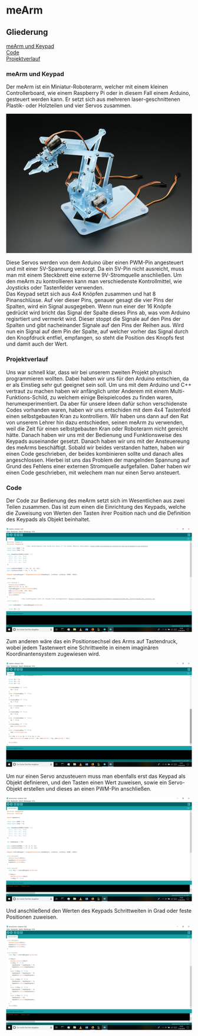 # meArm

## Gliederung
[meArm und Keypad](#einf)<br>
[Code](#code)<br>
[Projektverlauf](#verl)<br>

### meArm und Keypad<a name="einf"></a>
Der meArm ist ein Miniatur-Roboterarm, welcher mit einem kleinen Controllerboard, wie einem Raspberry Pi oder in diesem Fall einem Arduino, gesteuert werden kann. Er setzt sich aus mehreren laser-geschnittenen Plastik- oder Holzteilen und vier Servos zusammen.

![pic1](Bilder/2012-01.jpg "meArm Beispielbild")

Diese Servos werden von dem Arduino über einen PWM-Pin angesteuert und mit einer 5V-Spannung versorgt. Da ein 5V-Pin nicht ausreicht, muss man mit einem Steckbrett eine externe 9V-Stromquelle anschließen. Um den meArm zu kontrollieren kann man verschiedenste Kontrollmittel, wie Joysticks oder Tastenfelder verwenden.<br>
Das Keypad setzt sich aus 4x4 Knöpfen zusammen und hat 8 Pinanschlüsse. Auf vier dieser Pins, genauer gesagt die vier Pins der Spalten, wird ein Signal ausgegeben. Wenn nun einer der 16 Knöpfe gedrückt wird bricht das Signal der Spalte dieses Pins ab, was vom Arduino regisrtiert und vermerkt wird. Dieser stoppt die Signale auf den Pins der Spalten und  gibt nacheinander Signale auf den Pins der Reihen aus. Wird nun ein Signal auf dem Pin der Spalte, auf welcher vorher das Signal durch den Knopfdruck entfiel, empfangen, so steht die Position des Knopfs fest und  damit auch der Wert.


### Projektverlauf<a name="verl"></a>
Uns war schnell klar, dass wir bei unserem zweiten Projekt physisch programmieren wollten. Dabei haben wir uns für den Arduino entschien, da er als Einstieg sehr gut geeignet sein soll. Um uns mit dem Arduino und C++ vertraut zu machen haben wir anfänglich unter Anderem mit einem Multi-Funktions-Schild, zu welchem einige Beispielcodes zu finden waren, herumexperimentiert. Da aber für unsere Ideen dafür schon verschidenste Codes vorhanden waren, haben wir uns entschiden mit dem 4x4 Tastenfeld einen selbstgebauten Kran zu kontrolliern. Wir haben uns dann auf den Rat von unserem Lehrer hin dazu entschieden, seinen meArm zu verwenden, weil die Zeit für einen selbstgebauten Kran oder Roboterarm nicht gereicht hätte. Danach haben wir uns mit der Bedienung und Funktionsweise des Keypads auseinander gesetzt. Danach haben wir uns mit der Ansteuereung des meArms beschäftigt. Sobald wir beides verstanden hatten, haben wir einen Code geschrieben, der beides kombinieren sollte und danach alles angeschlossen. Hierbei ist uns das Problem der mangelnden Spannung auf Grund des Fehlens einer externen Stromquelle aufgefallen. Daher haben wir einen Code geschrieben, mit welechem man nur einen Servo ansteuert.


### Code<a name="code"></a>
Der Code zur Bedienung des meArm setzt sich im Wesentlichen aus zwei Teilen zusammen. Das ist zum einen die Einrichtung des Keypads, welche die Zuweisung von Werten den Tasten ihrer Position nach und die Definition des Keypads als Objekt beinhaltet.

![pic2](Bilder/11-04-2019.png "Code Bsp.1")

Zum anderen wäre das ein Positionsechsel des Arms auf Tastendruck, wobei jedem Tastenwert eine Schrittweite in einem imaginären Koordinantensystem zugewiesen wird.

![pic3](Bilder/11-04-2019_2.png "Code Bsp.2")

Um nur einen Servo anzusteuern muss man ebenfalls erst das Keypad als Objekt definieren, und den Tasten einen Wert zuweisen, sowie ein Servo-Objekt erstellen und dieses an einen PWM-Pin anschließen.

![pic4](Bilder/11-04-2019_3.png "Code Bsp.3")

Und anschließend den Werten des Keypads Schrittweiten in Grad oder feste Positionen zuweisen.

![pic5](Bilder/11-04-2019_4.png "Code Bsp.4")
